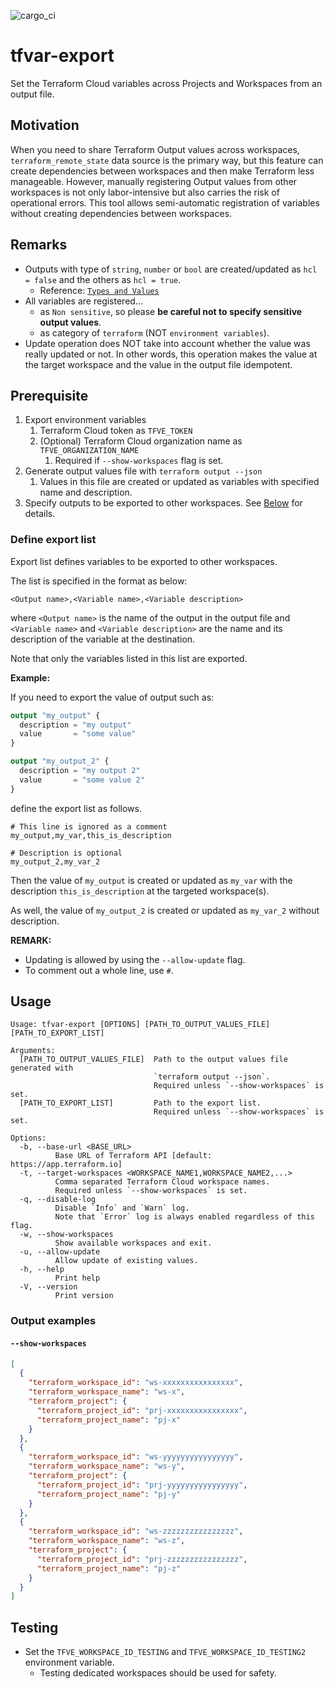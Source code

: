 ![cargo_ci](https://github.com/kv5h/tfvar-export/actions/workflows/cargo_ci.yaml/badge.svg)

# tfvar-export

Set the Terraform Cloud variables across Projects and Workspaces from an output
file.

## Motivation

When you need to share Terraform Output values across workspaces,
`terraform_remote_state` data source is the primary way, but this feature can
create dependencies between workspaces and then make Terraform less manageable.
However, manually registering Output values from other workspaces is not only
labor-intensive but also carries the risk of operational errors. This tool
allows semi-automatic registration of variables without creating dependencies
between workspaces.

## Remarks

- Outputs with type of `string`, `number` or `bool` are created/updated as
  `hcl = false` and the others as `hcl = true`.
  - Reference:
    [`Types and Values`](https://developer.hashicorp.com/terraform/language/expressions/types)
- All variables are registered...
  - as `Non sensitive`, so please **be careful not to specify sensitive output
    values**.
  - as category of `terraform` (NOT `environment variables`).
- Update operation does NOT take into account whether the value was really
  updated or not. In other words, this operation makes the value at the target
  workspace and the value in the output file idempotent.

## Prerequisite

1. Export environment variables
   1. Terraform Cloud token as `TFVE_TOKEN`
   1. (Optional) Terraform Cloud organization name as `TFVE_ORGANIZATION_NAME`
      1. Required if `--show-workspaces` flag is set.
1. Generate output values file with `terraform output --json`
   1. Values in this file are created or updated as variables with specified
      name and description.
1. Specify outputs to be exported to other workspaces. See
   [Below](#define-export-list) for details.

### Define export list

Export list defines variables to be exported to other workspaces.

The list is specified in the format as below:

```text
<Output name>,<Variable name>,<Variable description>
```

where `<Output name>` is the name of the output in the output file and
`<Variable name>` and `<Variable description>` are the name and its description
of the variable at the destination.

Note that only the variables listed in this list are exported.

**Example:**

If you need to export the value of output such as:

```terraform
output "my_output" {
  description = "my output"
  value       = "some value"
}

output "my_output_2" {
  description = "my output 2"
  value       = "some value 2"
}
```

define the export list as follows.

```text
# This line is ignored as a comment
my_output,my_var,this_is_description

# Description is optional
my_output_2,my_var_2
```

Then the value of `my_output` is created or updated as `my_var` with the
description `this_is_description` at the targeted workspace(s).

As well, the value of `my_output_2` is created or updated as `my_var_2` without
description.

**REMARK:**

- Updating is allowed by using the `--allow-update` flag.
- To comment out a whole line, use `#`.

## Usage

```text
Usage: tfvar-export [OPTIONS] [PATH_TO_OUTPUT_VALUES_FILE] [PATH_TO_EXPORT_LIST]

Arguments:
  [PATH_TO_OUTPUT_VALUES_FILE]  Path to the output values file generated with
                                `terraform output --json`.
                                Required unless `--show-workspaces` is set.
  [PATH_TO_EXPORT_LIST]         Path to the export list.
                                Required unless `--show-workspaces` is set.

Options:
  -b, --base-url <BASE_URL>
          Base URL of Terraform API [default: https://app.terraform.io]
  -t, --target-workspaces <WORKSPACE_NAME1,WORKSPACE_NAME2,...>
          Comma separated Terraform Cloud workspace names.
          Required unless `--show-workspaces` is set.
  -q, --disable-log
          Disable `Info` and `Warn` log.
          Note that `Error` log is always enabled regardless of this flag.
  -w, --show-workspaces
          Show available workspaces and exit.
  -u, --allow-update
          Allow update of existing values.
  -h, --help
          Print help
  -V, --version
          Print version
```

### Output examples

#### `--show-workspaces`

```json
[
  {
    "terraform_workspace_id": "ws-xxxxxxxxxxxxxxxx",
    "terraform_workspace_name": "ws-x",
    "terraform_project": {
      "terraform_project_id": "prj-xxxxxxxxxxxxxxxx",
      "terraform_project_name": "pj-x"
    }
  },
  {
    "terraform_workspace_id": "ws-yyyyyyyyyyyyyyyy",
    "terraform_workspace_name": "ws-y",
    "terraform_project": {
      "terraform_project_id": "prj-yyyyyyyyyyyyyyyy",
      "terraform_project_name": "pj-y"
    }
  },
  {
    "terraform_workspace_id": "ws-zzzzzzzzzzzzzzzz",
    "terraform_workspace_name": "ws-z",
    "terraform_project": {
      "terraform_project_id": "prj-zzzzzzzzzzzzzzzz",
      "terraform_project_name": "pj-z"
    }
  }
]
```

## Testing

- Set the `TFVE_WORKSPACE_ID_TESTING` and `TFVE_WORKSPACE_ID_TESTING2`
  environment variable.
  - Testing dedicated workspaces should be used for safety.
